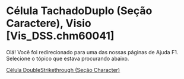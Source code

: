 
# Célula TachadoDuplo (Seção Caractere), Visio [Vis_DSS.chm60041]

Olá! Você foi redirecionado para uma das nossas páginas de Ajuda F1. Selecione o tópico que estava procurando abaixo.

[Célula DoubleStrikethrough (Seção Character)](http://msdn.microsoft.com/library/c48a77e1-ea3c-7a6d-8c05-f9e0cb434cda%28Office.15%29.aspx)
